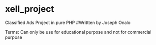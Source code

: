 # xell_project
Classified Ads Project in pure PHP
#Writtten by Joseph Onalo

Terms:
Can only  be use for educational purpose and not for commercial purpose
